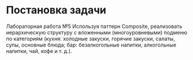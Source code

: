 # Постановка задачи
Лабораторная работа №5
Используя паттерн Composite, реализовать иерархическую структуру с
вложенными (многоуровневыми) подменю по категориям (кухня: холодные
закуски, горячие закуски, салаты, супы, основные блюда; бар: безалкогольные
напитки, алкогольные напитки, чай, кофе и т. д.).
